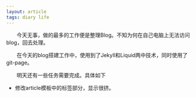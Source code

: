 ```yaml
---
layout: article
tags: diary life
---
```

&emsp;&emsp;今天无事，做的最多的工作便是整理Blog。不知为何在自己电脑上无法访问blog，回去处理。

&emsp;&emsp;在今天的blog搭建工作中，使用到了Jekyll和Liquid两中技术，同时使用了git-page。

&emsp;&emsp;明天还有一些任务需要完成。具体如下

+ 修改article模板中的标签部分，显示很挤。

